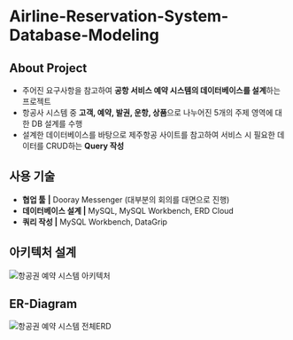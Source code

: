 # Airline-Reservation-System-Database-Modeling

## About Project

- 주어진 요구사항을 참고하여 **공항 서비스 예약 시스템의 데이터베이스를 설계**하는 프로젝트
- 항공사 시스템 중 **고객, 예약, 발권, 운항, 상품**으로 나누어진 5개의 주제 영역에 대한 DB 설계를 수행
- 설계한 데이터베이스를 바탕으로 제주항공 사이트를 참고하여 서비스 시 필요한 데이터를 CRUD하는 **Query 작성**

## 사용 기술

- **협업 툴** **|** Dooray Messenger (대부분의 회의를 대면으로 진행)
- **데이터베이스 설계 |** MySQL, MySQL Workbench, ERD Cloud
- **쿼리 작성 |** MySQL Workbench, DataGrip

## 아키텍처 설계

![항공권 예약 시스템 아키텍처](blob:https://github.com/ghsyn/Airline-Reservation-System-Database-Modeling/main/images/d34fffcd-45ec-4878-a531-20a30ad49a4a)

## ER-Diagram

![항공권 예약 시스템 전체ERD](/images/항공권_예약_시스템_전체ERD.png)
